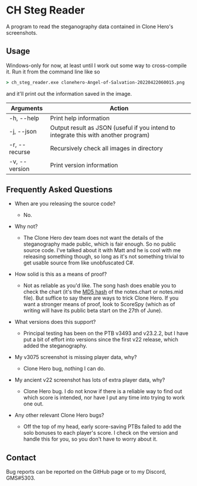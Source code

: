 # CH Steg Reader

A program to read the steganography data contained in Clone Hero's screenshots.

## Usage

Windows-only for now, at least until I work out some way to cross-compile it.
Run it from the command line like so

```cmd
> ch_steg_reader.exe clonehero-Angel-of-Salvation-20220422060015.png
```

and it'll print out the information saved in the image.

| Arguments     | Action                                                                              |
| ------------- | ----------------------------------------------------------------------------------- |
| -h, --help    | Print help information                                                              |
| -j, --json    | Output result as JSON (useful if you intend to integrate this with another program) |
| -r, --recurse | Recursively check all images in directory                                           |
| -v, --version | Print version information                                                           |

## Frequently Asked Questions

* When are you releasing the source code?
  * No.

* Why not?
  * The Clone Hero dev team does not want the details of the steganography made
    public, which is fair enough. So no public source code. I've talked about it
    with Matt and he is cool with me releasing something though, so long as it's
    not something trivial to get usable source from like unobfuscated C#.

* How solid is this as a means of proof?
  * Not as reliable as you'd like. The song hash does enable you to check the
    chart (it's the [MD5 hash](https://en.wikipedia.org/wiki/MD5) of the
    notes.chart or notes.mid file). But suffice to say there are ways to trick
    Clone Hero. If you want a stronger means of proof, look to ScoreSpy (which
    as of writing will have its public beta start on the 27th of June).

* What versions does this support?
  * Principal testing has been on the PTB v3493 and v23.2.2, but I have put a
    bit of effort into versions since the first v22 release, which added the
    steganography.

* My v3075 screenshot is missing player data, why?
  * Clone Hero bug, nothing I can do.

* My ancient v22 screenshot has lots of extra player data, why?
  * Clone Hero bug. I do not know if there is a reliable way to find out which
    score is intended, nor have I put any time into trying to work one out.

* Any other relevant Clone Hero bugs?
  * Off the top of my head, early score-saving PTBs failed to add the solo
    bonuses to each player's score. I check on the version and handle this for
    you, so you don't have to worry about it.

## Contact

Bug reports can be reported on the GitHub page or to my Discord, GMS#5303.
